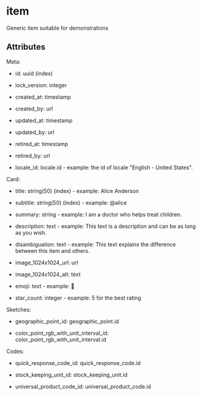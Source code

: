 # item


Generic item suitable for demonstrations

## Attributes

Meta:

* id: uuid (index)

* lock_version: integer

* created_at: timestamp

* created_by: url

* updated_at: timestamp

* updated_by: url

* retired_at: timestamp

* retired_by: url

* locale_id: locale.id - example: the id of locale "English - United States".

Card:

* title: string(50) (index) - example: Alice Anderson

* subtitle: string(50) (index) - example: @alice

* summary: string - example: I am a doctor who helps treat children.

* description: text - example: This text is a description and can be as long as you wish.

* disambiguation: text - example: This text explains the difference between this item and others.

* image_1024x1024_url: url

* image_1024x1024_alt: text

* emoji: text - example: 🚀

* star_count: integer - example: 5 for the best rating

Sketches:

* geographic_point_id: geographic_point.id

* color_point_rgb_with_unit_interval_id: color_point_rgb_with_unit_interval.id

Codes:

* quick_response_code_id: quick_response_code.id

* stock_keeping_unit_id: stock_keeping_unit.id

* universal_product_code_id: universal_product_code.id

